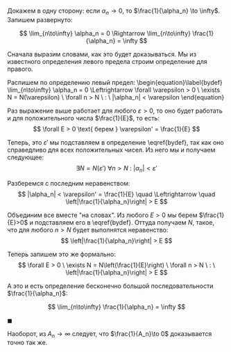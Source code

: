Докажем в одну сторону: если $\alpha_n \to 0$, то $\frac{1}{\alpha_n} \to \infty$. Запишем развернуто:

$$ \lim_{n\to\infty} \alpha_n = 0 \Rightarrow \lim_{n\to\infty} \frac{1}{\alpha_n} = \infty $$

Сначала выразим словами, как это будет доказываться. Мы из известного определения левого предела строим определение для правого.

Распишем по определению левый предел:
\begin{equation}\label{bydef}
    \lim_{n\to\infty} \alpha_n = 0 \Leftrightarrow \forall \varepsilon > 0 \ \exists N = N(\varepsilon) \ \forall n > N \ : \ |\alpha_n| < \varepsilon
\end{equation}

Раз выражение выше работает для любого $\varepsilon > 0$, то оно будет работать и для положительного числа $\frac{1}{E}$, то есть:
$$ \forall E > 0 \text{ берем } \varepsilon' = \frac{1}{E} $$

Теперь, это $\varepsilon'$ мы подставляем в определение \eqref{bydef}, так как оно справедливо для всех положительных чисел.
Из него мы и получаем следующее:
$$ \exists N = N(\varepsilon') \ \forall n > N \ : \ |\alpha_n| < \varepsilon' $$

Разберемся с последним неравенством:
$$ |\alpha_n| < \varepsilon' = \frac{1}{E} \quad \Leftrightarrow \quad \left|\frac{1}{\alpha_n}\right| > E $$

Объединим все вместе "на словах". Из любого $E>0$ мы берем $\frac{1}{E}>0$ и подставляем его в \eqref{bydef}. Оттуда получаем $N$, такое, что для любого $n > N$ будет выполнятся неравенство:
$$ \left|\frac{1}{\alpha_n}\right| > E $$

Теперь запишем это же формально:
$$ \forall E > 0 \ \exists N = N\left(\frac{1}{E}\right) \ \forall n > N \ : \ \left|\frac{1}{\alpha_n}\right| > E $$

А это и есть определение бесконечно большой последовательности $\frac{1}{\alpha_n}$:

$$ \lim_{n\to\infty} \frac{1}{\alpha_n} = \infty $$

$\blacksquare$

Наоборот, из $A_n\to\infty$ следует, что $\frac{1}{A_n}\to 0$ доказывается точно так же.